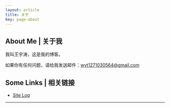 ```yaml
---
layout: article
title: 关于
key: page-about
---
```


<!--more-->

## About Me | 关于我

我叫王宇涛，这是我的博客。

如果你有任何问题，请给我发送邮件：[wyt1271030564@gmail.com](mailto:wyt1271030564@gmail.com)

## Some Links | 相关链接

- [Site Log](https:yutao.art.blog)

---
